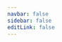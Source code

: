 ```yaml
---
navbar: false
sidebar: false
editLink: false
---
```


<script setup>
import { inBrowser, useRouter, withBase } from 'vitepress'
import { onMounted } from 'vue'

onMounted(() => {
  if (inBrowser) window.location.replace(withBase('/en-US/'))
  else useRouter().go(withBase('/en-US/'))
})

</script>
